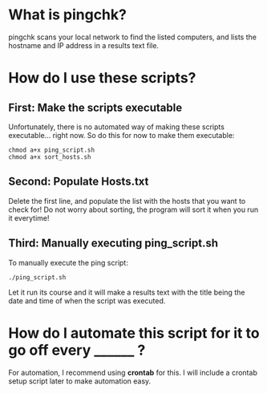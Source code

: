 # What is pingchk?
pingchk scans your local network to find the listed computers, and lists the hostname and IP address in a results text file.



# How do I use these scripts?

## First: Make the scripts executable
Unfortunately, there is no automated way of making these scripts executable... right now. So do this for now to make them executable:
```
chmod a+x ping_script.sh
chmod a+x sort_hosts.sh
```

## Second: Populate Hosts.txt
Delete the first line, and populate the list with the hosts that you want to check for!
Do not worry about sorting, the program will sort it when you run it everytime!

## Third: Manually executing ping_script.sh 
To manually execute the ping script:
```
./ping_script.sh
```
Let it run its course and it will make a results text with the title being the date and time of when the script was executed. 



# How do I automate this script for it to go off every ______ ?
For automation, I recommend using **crontab** for this. I will include a crontab setup script later to make automation easy.
